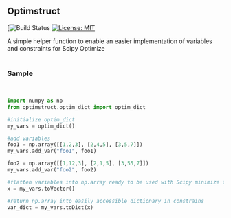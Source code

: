 ## Optimstruct
[![Build Status](https://travis-ci.com/andrewnyu/scipy-optimstruct.svg?branch=master)
[![License: MIT](https://img.shields.io/badge/license-MIT-blue.svg )](https://raw.githubusercontent.com/andrewnyu/scipy-optimstruct/master/LICENSE)

A simple helper function to enable an easier implementation of variables and constraints for Scipy Optimize
<br>
<br>
### Sample
<br>

```python
import numpy as np
from optimstruct.optim_dict import optim_dict

#initialize optim_dict
my_vars = optim_dict()

#add variables
foo1 = np.array([[1,2,3], [2,4,5], [3,5,7]])
my_vars.add_var("foo1", foo1)

foo2 = np.array([[1,12,3], [2,1,5], [3,55,7]])
my_vars.add_var("foo2", foo2)

#flatten variables into np.array ready to be used with Scipy minimize function
x = my_vars.toVector()

#return np.array into easily accessible dictionary in constrains
var_dict = my_vars.toDict(x)


```
